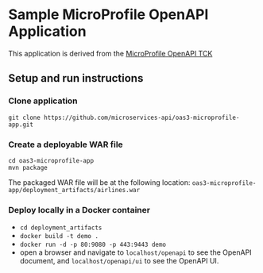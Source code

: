 # Sample MicroProfile OpenAPI Application

This application is derived from the [MicroProfile OpenAPI TCK](https://github.com/eclipse/microprofile-open-api/tree/master/tck)

## Setup and run instructions

### Clone application
```
git clone https://github.com/microservices-api/oas3-microprofile-app.git
```
### Create a deployable WAR file
```
cd oas3-microprofile-app
mvn package
```
The packaged WAR file will be at the following location: `oas3-microprofile-app/deployment_artifacts/airlines.war`

### Deploy locally in a Docker container
* `cd deployment_artifacts`
* `docker build -t demo .`
* `docker run -d -p 80:9080 -p 443:9443 demo`
* open a browser and navigate to `localhost/openapi` to see the OpenAPI document, and `localhost/openapi/ui` to see the OpenAPI UI.
